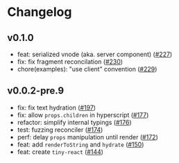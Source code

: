 # Changelog

## v0.1.0

- feat: serialized vnode (aka. server component) ([#227](https://github.com/hi-ogawa/js-utils/pull/227))
- fix: fix fragment reconcilation ([#230](https://github.com/hi-ogawa/js-utils/pull/230))
- chore(examples): "use client" convention ([#229](https://github.com/hi-ogawa/js-utils/pull/229))

## v0.0.2-pre.9

- fix: fix text hydration ([#197](https://github.com/hi-ogawa/js-utils/pull/197))
- fix: allow `props.children` in hyperscript ([#177](https://github.com/hi-ogawa/js-utils/pull/177))
- refactor: simplify internal typings ([#176](https://github.com/hi-ogawa/js-utils/pull/176))
- test: fuzzing reconciler ([#174](https://github.com/hi-ogawa/js-utils/pull/174))
- perf: delay `props` manipulation until render ([#172](https://github.com/hi-ogawa/js-utils/pull/172))
- feat: add `renderToString` and `hydrate` ([#150](https://github.com/hi-ogawa/js-utils/pull/150))
- feat: create `tiny-react` ([#144](https://github.com/hi-ogawa/js-utils/pull/144))

